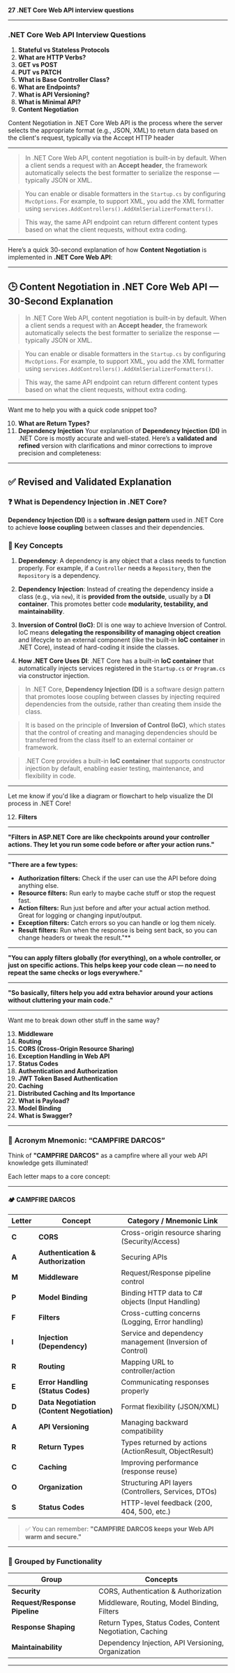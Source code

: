 **27 .NET Core Web API interview questions** 

---

### **.NET Core Web API Interview Questions**

1. **Stateful vs Stateless Protocols**
2. **What are HTTP Verbs?**
3. **GET vs POST**
4. **PUT vs PATCH**
5. **What is Base Controller Class?**
6. **What are Endpoints?**
7. **What is API Versioning?**
8. **What is Minimal API?**
9. **Content Negotiation**

Content Negotiation in .NET Core Web API is the process where the server selects the appropriate format (e.g., JSON, XML) to return data based on the client's request, typically via the Accept HTTP header

---

> In .NET Core Web API, content negotiation is built-in by default. When a client sends a request with an **Accept header**, the framework automatically selects the best formatter to serialize the response — typically JSON or XML.

> You can enable or disable formatters in the `Startup.cs` by configuring `MvcOptions`. For example, to support XML, you add the XML formatter using `services.AddControllers().AddXmlSerializerFormatters()`.

> This way, the same API endpoint can return different content types based on what the client requests, without extra coding.

---
Here’s a quick 30-second explanation of how **Content Negotiation** is implemented in **.NET Core Web API**:

---

## 🕒 Content Negotiation in .NET Core Web API — 30-Second Explanation

> In .NET Core Web API, content negotiation is built-in by default. When a client sends a request with an **Accept header**, the framework automatically selects the best formatter to serialize the response — typically JSON or XML.

> You can enable or disable formatters in the `Startup.cs` by configuring `MvcOptions`. For example, to support XML, you add the XML formatter using `services.AddControllers().AddXmlSerializerFormatters()`.

> This way, the same API endpoint can return different content types based on what the client requests, without extra coding.

---

Want me to help you with a quick code snippet too?



10. **What are Return Types?**
11. **Dependency Injection**
Your explanation of **Dependency Injection (DI)** in .NET Core is mostly accurate and well-stated. Here’s a **validated and refined** version with clarifications and minor corrections to improve precision and completeness:

---

## ✅ **Revised and Validated Explanation**

### ❓ What is Dependency Injection in .NET Core?

**Dependency Injection (DI)** is a **software design pattern** used in .NET Core to achieve **loose coupling** between classes and their dependencies.

### 📌 Key Concepts

1. **Dependency**:
   A dependency is any object that a class needs to function properly. For example, if a `Controller` needs a `Repository`, then the `Repository` is a dependency.

2. **Dependency Injection**:
   Instead of creating the dependency inside a class (e.g., via `new`), it is **provided from the outside**, usually by a **DI container**. This promotes better code **modularity, testability, and maintainability**.

3. **Inversion of Control (IoC)**:
   DI is one way to achieve Inversion of Control.
   IoC means **delegating the responsibility of managing object creation** and lifecycle to an external component (like the built-in **IoC container** in .NET Core), instead of hard-coding it inside the classes.

4. **How .NET Core Uses DI**:
   .NET Core has a built-in **IoC container** that automatically injects services registered in the `Startup.cs` or `Program.cs` via constructor injection.

> In .NET Core, **Dependency Injection (DI)** is a software design pattern that promotes loose coupling between classes by injecting required dependencies from the outside, rather than creating them inside the class.

> It is based on the principle of **Inversion of Control (IoC)**, which states that the control of creating and managing dependencies should be transferred from the class itself to an external container or framework.

> .NET Core provides a built-in **IoC container** that supports constructor injection by default, enabling easier testing, maintenance, and flexibility in code.

---

Let me know if you'd like a diagram or flowchart to help visualize the DI process in .NET Core!

12. **Filters**
---

**"Filters in ASP.NET Core are like checkpoints around your controller actions. They let you run some code before or after your action runs."**

---

**"There are a few types:**

* **Authorization filters:** Check if the user can use the API before doing anything else.
* **Resource filters:** Run early to maybe cache stuff or stop the request fast.
* **Action filters:** Run just before and after your actual action method. Great for logging or changing input/output.
* **Exception filters:** Catch errors so you can handle or log them nicely.
* **Result filters:** Run when the response is being sent back, so you can change headers or tweak the result."\*\*

---

**"You can apply filters globally (for everything), on a whole controller, or just on specific actions. This helps keep your code clean — no need to repeat the same checks or logs everywhere."**

---

**"So basically, filters help you add extra behavior around your actions without cluttering your main code."**

---

Want me to break down other stuff in the same way?

13. **Middleware**
14. **Routing**
15. **CORS (Cross-Origin Resource Sharing)**
16. **Exception Handling in Web API**
17. **Status Codes**
18. **Authentication and Authorization**
19. **JWT Token Based Authentication**
20. **Caching**
21. **Distributed Caching and Its Importance**
22. **What is Payload?**
23. **Model Binding**
24. **What is Swagger?**

---

### 🔑 **Acronym Mnemonic: “CAMPFIRE DARCOS”**

Think of **"CAMPFIRE DARCOS"** as a campfire where all your web API knowledge gets illuminated!

Each letter maps to a core concept:

---

#### 🏕️ **CAMPFIRE DARCOS**

| Letter | Concept                                    | Category / Mnemonic Link                                 |
| ------ | ------------------------------------------ | -------------------------------------------------------- |
| **C**  | **CORS**                                   | Cross-origin resource sharing (Security/Access)          |
| **A**  | **Authentication & Authorization**         | Securing APIs                                            |
| **M**  | **Middleware**                             | Request/Response pipeline control                        |
| **P**  | **Model Binding**                          | Binding HTTP data to C# objects (Input Handling)         |
| **F**  | **Filters**                                | Cross-cutting concerns (Logging, Error handling)         |
| **I**  | **Injection (Dependency)**                 | Service and dependency management (Inversion of Control) |
| **R**  | **Routing**                                | Mapping URL to controller/action                         |
| **E**  | **Error Handling (Status Codes)**          | Communicating responses properly                         |
| **D**  | **Data Negotiation (Content Negotiation)** | Format flexibility (JSON/XML)                            |
| **A**  | **API Versioning**                         | Managing backward compatibility                          |
| **R**  | **Return Types**                           | Types returned by actions (ActionResult, ObjectResult)   |
| **C**  | **Caching**                                | Improving performance (response reuse)                   |
| **O**  | **Organization**                           | Structuring API layers (Controllers, Services, DTOs)     |
| **S**  | **Status Codes**                           | HTTP-level feedback (200, 404, 500, etc.)                |

> ✅ You can remember:
> **"CAMPFIRE DARCOS keeps your Web API warm and secure."**

---

### 🧠 **Grouped by Functionality**

| Group                         | Concepts                                                 |
| ----------------------------- | -------------------------------------------------------- |
| **Security**                  | CORS, Authentication & Authorization                     |
| **Request/Response Pipeline** | Middleware, Routing, Model Binding, Filters              |
| **Response Shaping**          | Return Types, Status Codes, Content Negotiation, Caching |
| **Maintainability**           | Dependency Injection, API Versioning, Organization       |

---
